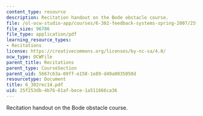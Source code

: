 ```yaml
---
content_type: resource
description: Recitation handout on the Bode obstacle course.
file: /ol-ocw-studio-app/courses/6-302-feedback-systems-spring-2007/25f253db4b7661afbece1a511666ca36_6_302rec14.pdf
file_size: 96786
file_type: application/pdf
learning_resource_types:
- Recitations
license: https://creativecommons.org/licenses/by-nc-sa/4.0/
ocw_type: OCWFile
parent_title: Recitations
parent_type: CourseSection
parent_uid: 5667c63a-09ff-e158-1e89-d49a0035050d
resourcetype: Document
title: 6_302rec14.pdf
uid: 25f253db-4b76-61af-bece-1a511666ca36
---
```

Recitation handout on the Bode obstacle course.